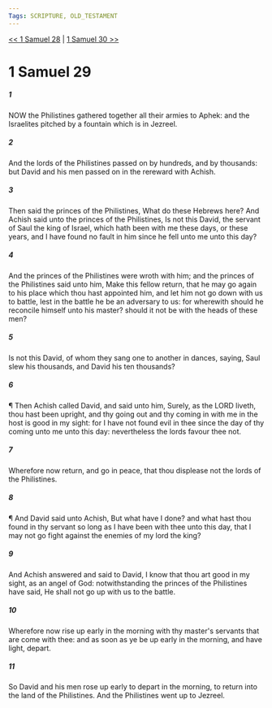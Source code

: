 ```yaml
---
Tags: SCRIPTURE, OLD_TESTAMENT
---
```


[<< 1 Samuel 28](OLD_TESTAMENT/09_1_Samuel/1_Samuel_28.md) | [1 Samuel 30 >>](OLD_TESTAMENT/09_1_Samuel/1_Samuel_30.md)

# 1 Samuel 29

##### 1
 NOW the Philistines gathered together all their armies to Aphek: and the Israelites pitched by a fountain which is in Jezreel.
##### 2
 And the lords of the Philistines passed on by hundreds, and by thousands: but David and his men passed on in the rereward with Achish.
##### 3
 Then said the princes of the Philistines, What do these Hebrews here?  And Achish said unto the princes of the Philistines, Is not this David, the servant of Saul the king of Israel, which hath been with me these days, or these years, and I have found no fault in him since he fell unto me unto this day?
##### 4
 And the princes of the Philistines were wroth with him; and the princes of the Philistines said unto him, Make this fellow return, that he may go again to his place which thou hast appointed him, and let him not go down with us to battle, lest in the battle he be an adversary to us: for wherewith should he reconcile himself unto his master?  should it not be with the heads of these men?
##### 5
 Is not this David, of whom they sang one to another in dances, saying, Saul slew his thousands, and David his ten thousands?
##### 6
 ¶ Then Achish called David, and said unto him, Surely, as the LORD liveth, thou hast been upright, and thy going out and thy coming in with me in the host is good in my sight: for I have not found evil in thee since the day of thy coming unto me unto this day: nevertheless the lords favour thee not.
##### 7
 Wherefore now return, and go in peace, that thou displease not the lords of the Philistines.
##### 8
 ¶ And David said unto Achish, But what have I done?  and what hast thou found in thy servant so long as I have been with thee unto this day, that I may not go fight against the enemies of my lord the king?
##### 9
 And Achish answered and said to David, I know that thou art good in my sight, as an angel of God: notwithstanding the princes of the Philistines have said, He shall not go up with us to the battle.
##### 10
 Wherefore now rise up early in the morning with thy master's servants that are come with thee: and as soon as ye be up early in the morning, and have light, depart.
##### 11
 So David and his men rose up early to depart in the morning, to return into the land of the Philistines.  And the Philistines went up to Jezreel.
